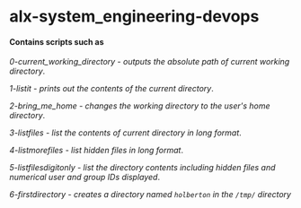 # alx-system_engineering-devops #
#### Contains scripts such as ####
*0-current_working_directory - outputs the absolute path of current working directory*.

*1-listit - prints out the contents of the current directory*.

*2-bring_me_home - changes the working directory to the user's home directory*.

*3-listfiles - list the contents of current directory in long format*.

*4-listmorefiles - list hidden files in long format*.

*5-listfilesdigitonly - list the directory contents including hidden files and numerical user and group IDs displayed*.

*6-firstdirectory - creates a directory named `holberton` in the `/tmp/` directory*
